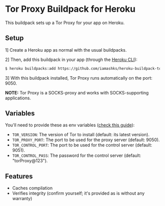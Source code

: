 # Tor Proxy Buildpack for Heroku

This buildpack sets up a Tor Proxy for your app on Heroku.

## Setup

1] Create a Heroku app as normal with the usual buildpacks.

2] Then, add this buildpack in your app (through the [Heroku CLI][2]):

```bash
$ heroku buildpacks:add https://github.com/iamashks/heroku-buildpack-tor-proxy.git
```

3] With this buildpack installed, Tor Proxy runs automatically on the port: 9050.

**NOTE:** Tor Proxy is a SOCKS-proxy and works with SOCKS-supporting applications.

## Variables

You'll need to provide these as env variables ([check this guide][1]):

* `TOR_VERSION`: The version of Tor to install (default: its latest version).
* `TOR_PROXY_PORT`: The port to be used for the proxy server (default: 9050).
* `TOR_CONTROL_PORT`: The port to be used for the control server (default: 9051).
* `TOR_CONTROL_PASS`: The password for the control server (default: "torProxy@123").

## Features

* Caches compilation
* Verifies integrity (confirm yourself; it's provided as is without any warranty)

[1]: https://devcenter.heroku.com/articles/config-vars#using-the-heroku-dashboard
[2]: https://devcenter.heroku.com/articles/heroku-cli#getting-started

